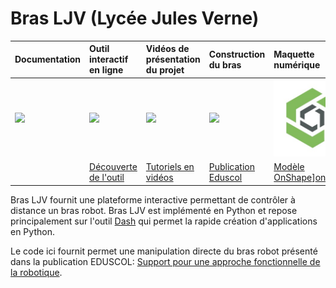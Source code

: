 # Bras LJV (Lycée Jules Verne)



| **Documentation**         | **Outil interactif en ligne**    | **Vidéos de présentation du projet**  | **Construction du bras**            | **Maquette numérique**         |
|:------------------------- |:-------------------------------- |:------------------------------------- |:------------------------------------|:------------------------------ |
| [![][docs-img]][online]   | [![][imgonline]][online]       | [![][badge-vid]][videos]          | [![][imgeduscol]][eduscol]     | [![Modèle OnShape][imgonshape]][onshape]     |
|   | [Découverte de l'outil][online]       | [Tutoriels en vidéos][videos]          | [Publication Eduscol][eduscol]     | [Modèle OnShape][imgonshape]][onshape]     |


Bras LJV fournit une plateforme interactive permettant de contrôler à distance un bras robot. Bras LJV est implémenté en Python et repose principalement sur l'outil [Dash](https://dash.plotly.com/) qui permet la rapide création d'applications en Python. 

Le code ici fournit permet une manipulation directe du bras robot présenté dans la publication EDUSCOL: [Support pour une approche fonctionnelle de la robotique](https://eduscol.education.fr/sti/ressources_pedagogiques/support-pour-une-approche-fonctionnelle-de-la-robotique#fichiers-liens).

[imgeduscol]: docs/source/_static/logos/eduscol-logo.jpg
[eduscol]: https://eduscol.education.fr/sti/ressources_pedagogiques/support-pour-une-approche-fonctionnelle-de-la-robotique

[imgonshape]: docs/source/_static/logos/onshape.jpg
[onshape]: https://julesverne14120.onshape.com/documents/fb4ba6523be7501f68045163/w/2853b905bb40004b2178df92/e/b93caf2cf3a922b87860c5e8?aa=true

[badge-vid]: docs/source/_static/logos/youtube.png
[videos]: https://www.youtube.com/channel/UCu_MwXRD5ky9tDaz5NYaT0w

[imgonline]: docs/source/_static/logos/pyany.jpg
[online]: https://quentinduchemin.pythonanywhere.com

[docs-img]: https://img.shields.io/badge/docs-latest%20release-blue.svg


